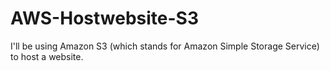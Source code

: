 # AWS-Hostwebsite-S3
I'll be using Amazon S3 (which stands for Amazon Simple Storage Service) to host a website.
